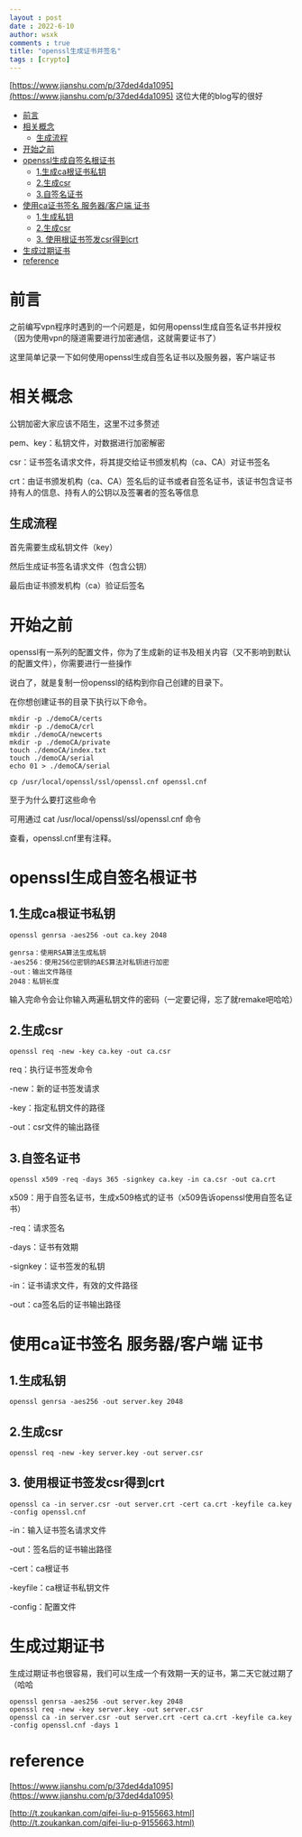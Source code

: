 ```yaml
---
layout : post
date : 2022-6-10
author: wsxk
comments : true
title: "openssl生成证书并签名"
tags : [crypto]
---
```


[https://www.jianshu.com/p/37ded4da1095](https://www.jianshu.com/p/37ded4da1095) 这位大佬的blog写的很好

- [前言](#前言)
- [相关概念](#相关概念)
  - [生成流程](#生成流程)
- [开始之前](#开始之前)
- [openssl生成自签名根证书](#openssl生成自签名根证书)
  - [1.生成ca根证书私钥](#1生成ca根证书私钥)
  - [2.生成csr](#2生成csr)
  - [3.自签名证书](#3自签名证书)
- [使用ca证书签名 服务器/客户端 证书](#使用ca证书签名-服务器客户端-证书)
  - [1.生成私钥](#1生成私钥)
  - [2.生成csr](#2生成csr-1)
  - [3. 使用根证书签发csr得到crt](#3-使用根证书签发csr得到crt)
- [生成过期证书](#生成过期证书)
- [reference](#reference)


<!-- Google tag (gtag.js) -->
<script async src="https://www.googletagmanager.com/gtag/js?id=G-C22S5YSYL7"></script>
<script>
  window.dataLayer = window.dataLayer || [];
  function gtag(){dataLayer.push(arguments);}
  gtag('js', new Date());

  gtag('config', 'G-C22S5YSYL7');
</script>


# 前言

之前编写vpn程序时遇到的一个问题是，如何用openssl生成自签名证书并授权（因为使用vpn的隧道需要进行加密通信，这就需要证书了）

这里简单记录一下如何使用openssl生成自签名证书以及服务器，客户端证书


# 相关概念

公钥加密大家应该不陌生，这里不过多赘述

pem、key：私钥文件，对数据进行加密解密

csr：证书签名请求文件，将其提交给证书颁发机构（ca、CA）对证书签名

crt：由证书颁发机构（ca、CA）签名后的证书或者自签名证书，该证书包含证书持有人的信息、持有人的公钥以及签署者的签名等信息

## 生成流程

首先需要生成私钥文件（key）

然后生成证书签名请求文件（包含公钥）

最后由证书颁发机构（ca）验证后签名

# 开始之前

openssl有一系列的配置文件，你为了生成新的证书及相关内容（又不影响到默认的配置文件），你需要进行一些操作

说白了，就是复制一份openssl的结构到你自己创建的目录下。

在你想创建证书的目录下执行以下命令。

    mkdir -p ./demoCA/certs
    mkdir -p ./demoCA/crl
    mkdir ./demoCA/newcerts
    mkdir -p ./demoCA/private
    touch ./demoCA/index.txt
    touch ./demoCA/serial
    echo 01 > ./demoCA/serial

    cp /usr/local/openssl/ssl/openssl.cnf openssl.cnf

至于为什么要打这些命令

可用通过 cat /usr/local/openssl/ssl/openssl.cnf 命令

查看，openssl.cnf里有注释。

# openssl生成自签名根证书

## 1.生成ca根证书私钥

    openssl genrsa -aes256 -out ca.key 2048

    genrsa：使用RSA算法生成私钥
    -aes256：使用256位密钥的AES算法对私钥进行加密
    -out：输出文件路径
    2048：私钥长度

输入完命令会让你输入两遍私钥文件的密码（一定要记得，忘了就remake吧哈哈）

## 2.生成csr

    openssl req -new -key ca.key -out ca.csr

req：执行证书签发命令

-new：新的证书签发请求

-key：指定私钥文件的路径

-out：csr文件的输出路径

## 3.自签名证书

    openssl x509 -req -days 365 -signkey ca.key -in ca.csr -out ca.crt

x509：用于自签名证书，生成x509格式的证书（x509告诉openssl使用自签名证书）

-req：请求签名

-days：证书有效期

-signkey：证书签发的私钥

-in：证书请求文件，有效的文件路径

-out：ca签名后的证书输出路径


# 使用ca证书签名 服务器/客户端 证书

## 1.生成私钥

    openssl genrsa -aes256 -out server.key 2048

## 2.生成csr

    openssl req -new -key server.key -out server.csr

## 3. 使用根证书签发csr得到crt

    openssl ca -in server.csr -out server.crt -cert ca.crt -keyfile ca.key -config openssl.cnf

-in：输入证书签名请求文件

-out：签名后的证书输出路径

-cert：ca根证书

-keyfile：ca根证书私钥文件

-config：配置文件

# 生成过期证书

生成过期证书也很容易，我们可以生成一个有效期一天的证书，第二天它就过期了（哈哈

    openssl genrsa -aes256 -out server.key 2048
    openssl req -new -key server.key -out server.csr
    openssl ca -in server.csr -out server.crt -cert ca.crt -keyfile ca.key -config openssl.cnf -days 1

# reference

[https://www.jianshu.com/p/37ded4da1095](https://www.jianshu.com/p/37ded4da1095)

[http://t.zoukankan.com/qifei-liu-p-9155663.html](http://t.zoukankan.com/qifei-liu-p-9155663.html)